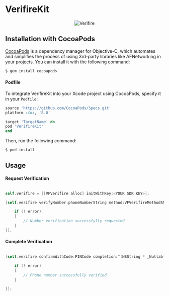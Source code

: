 # VerifireKit

<p align="center" >
<img src="https://raw.github.com/VeriFire/VerifireKit-ios/logo.png" alt="Verifire" title="Verifire">
</p>

## Installation with CocoaPods

[CocoaPods](http://cocoapods.org) is a dependency manager for Objective-C, which automates and simplifies the process of using 3rd-party libraries like AFNetworking in your projects. You can install it with the following command:

```bash
$ gem install cocoapods
```

#### Podfile

To integrate VerifireKit into your Xcode project using CocoaPods, specify it in your `Podfile`:

```ruby
source 'https://github.com/CocoaPods/Specs.git'
platform :ios, '8.0'

target 'TargetName' do
pod 'VerifireKit'
end
```

Then, run the following command:

```bash
$ pod install
```

## Usage

#### Request Verification

```objective-c

self.verifire = [[VFVerifire alloc] initWithKey:<YOUR SDK KEY>];

[self.verifire verifyNumber:phoneNumberString method:VFVerifireMethodSMS completion:^(NSError * _Nullable error) {

    if (! error)
    {
        // Number verification successfylly requested
    }
}];

```


#### Complete Verification

```objective-c

[self.verifire confirmWithCode:PINCode completion:^(NSString * _Nullable phoneNumber, NSString * _Nullable requestId, NSError * _Nullable error) {

    if (! error)
    {
        // Phone number successfully verified
    }

}];
```

